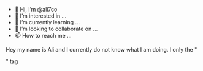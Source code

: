 - 👋 Hi, I’m @ali7co
- 👀 I’m interested in ...
- 🌱 I’m currently learning ...
- 💞️ I’m looking to collaborate on ...
- 📫 How to reach me ...

<!---
ali7co/ali7co is a ✨ special ✨ repository because its `README.md` (this file) appears on your GitHub profile.
You can click the Preview link to take a look at your changes.
--->
<p> Hey my name is Ali and I currently do not know what I am doing. I only the "<p>" tag</p>
